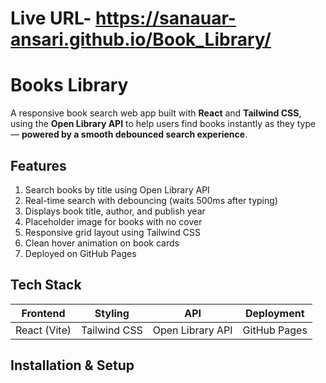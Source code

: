 # Live URL- https://sanauar-ansari.github.io/Book_Library/

# Books Library

A responsive book search web app built with **React** and **Tailwind CSS**, using the **Open Library API** to help users find books instantly as they type — **powered by a smooth debounced search experience**.

## Features
1. Search books by title using Open Library API
2. Real-time search with debouncing (waits 500ms after typing)
3. Displays book title, author, and publish year
4. Placeholder image for books with no cover
5. Responsive grid layout using Tailwind CSS
6. Clean hover animation on book cards
7. Deployed on GitHub Pages


##  Tech Stack

| Frontend     | Styling      | API              | Deployment   |
| ------------ | ------------ | ---------------- | ------------ |
| React (Vite) | Tailwind CSS | Open Library API | GitHub Pages |


## Installation & Setup

